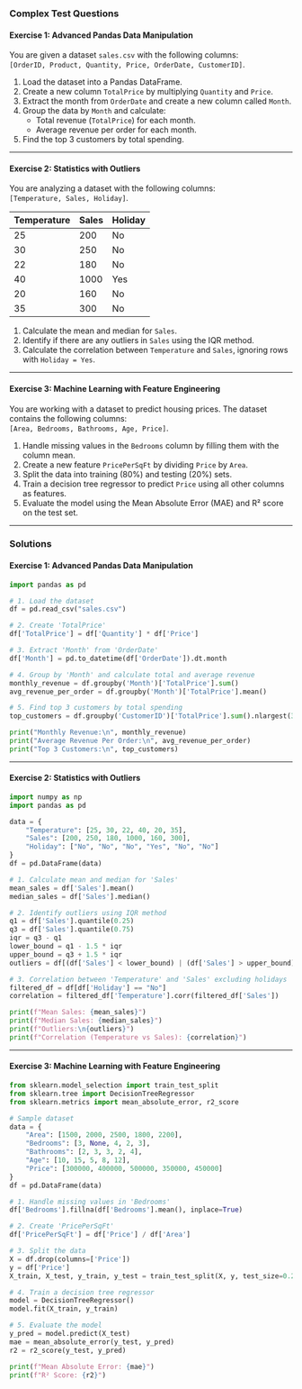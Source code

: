 

### **Complex Test Questions**

#### **Exercise 1: Advanced Pandas Data Manipulation**
You are given a dataset `sales.csv` with the following columns:  
`[OrderID, Product, Quantity, Price, OrderDate, CustomerID]`.

1. Load the dataset into a Pandas DataFrame.
2. Create a new column `TotalPrice` by multiplying `Quantity` and `Price`.
3. Extract the month from `OrderDate` and create a new column called `Month`.
4. Group the data by `Month` and calculate:
   - Total revenue (`TotalPrice`) for each month.
   - Average revenue per order for each month.
5. Find the top 3 customers by total spending.

---

#### **Exercise 2: Statistics with Outliers**
You are analyzing a dataset with the following columns:  
`[Temperature, Sales, Holiday]`.  

| Temperature | Sales | Holiday |
|-------------|-------|---------|
| 25          | 200   | No      |
| 30          | 250   | No      |
| 22          | 180   | No      |
| 40          | 1000  | Yes     |
| 20          | 160   | No      |
| 35          | 300   | No      |

1. Calculate the mean and median for `Sales`.  
2. Identify if there are any outliers in `Sales` using the IQR method.  
3. Calculate the correlation between `Temperature` and `Sales`, ignoring rows with `Holiday = Yes`.  

---

#### **Exercise 3: Machine Learning with Feature Engineering**
You are working with a dataset to predict housing prices. The dataset contains the following columns:  
`[Area, Bedrooms, Bathrooms, Age, Price]`.

1. Handle missing values in the `Bedrooms` column by filling them with the column mean.
2. Create a new feature `PricePerSqFt` by dividing `Price` by `Area`.
3. Split the data into training (80%) and testing (20%) sets.
4. Train a decision tree regressor to predict `Price` using all other columns as features.
5. Evaluate the model using the Mean Absolute Error (MAE) and R² score on the test set.

---

### **Solutions**

#### **Exercise 1: Advanced Pandas Data Manipulation**

```python
import pandas as pd

# 1. Load the dataset
df = pd.read_csv("sales.csv")

# 2. Create 'TotalPrice'
df['TotalPrice'] = df['Quantity'] * df['Price']

# 3. Extract 'Month' from 'OrderDate'
df['Month'] = pd.to_datetime(df['OrderDate']).dt.month

# 4. Group by 'Month' and calculate total and average revenue
monthly_revenue = df.groupby('Month')['TotalPrice'].sum()
avg_revenue_per_order = df.groupby('Month')['TotalPrice'].mean()

# 5. Find top 3 customers by total spending
top_customers = df.groupby('CustomerID')['TotalPrice'].sum().nlargest(3)

print("Monthly Revenue:\n", monthly_revenue)
print("Average Revenue Per Order:\n", avg_revenue_per_order)
print("Top 3 Customers:\n", top_customers)
```

---

#### **Exercise 2: Statistics with Outliers**

```python
import numpy as np
import pandas as pd

data = {
    "Temperature": [25, 30, 22, 40, 20, 35],
    "Sales": [200, 250, 180, 1000, 160, 300],
    "Holiday": ["No", "No", "No", "Yes", "No", "No"]
}
df = pd.DataFrame(data)

# 1. Calculate mean and median for 'Sales'
mean_sales = df['Sales'].mean()
median_sales = df['Sales'].median()

# 2. Identify outliers using IQR method
q1 = df['Sales'].quantile(0.25)
q3 = df['Sales'].quantile(0.75)
iqr = q3 - q1
lower_bound = q1 - 1.5 * iqr
upper_bound = q3 + 1.5 * iqr
outliers = df[(df['Sales'] < lower_bound) | (df['Sales'] > upper_bound)]

# 3. Correlation between 'Temperature' and 'Sales' excluding holidays
filtered_df = df[df['Holiday'] == "No"]
correlation = filtered_df['Temperature'].corr(filtered_df['Sales'])

print(f"Mean Sales: {mean_sales}")
print(f"Median Sales: {median_sales}")
print(f"Outliers:\n{outliers}")
print(f"Correlation (Temperature vs Sales): {correlation}")
```

---

#### **Exercise 3: Machine Learning with Feature Engineering**

```python
from sklearn.model_selection import train_test_split
from sklearn.tree import DecisionTreeRegressor
from sklearn.metrics import mean_absolute_error, r2_score

# Sample dataset
data = {
    "Area": [1500, 2000, 2500, 1800, 2200],
    "Bedrooms": [3, None, 4, 2, 3],
    "Bathrooms": [2, 3, 3, 2, 4],
    "Age": [10, 15, 5, 8, 12],
    "Price": [300000, 400000, 500000, 350000, 450000]
}
df = pd.DataFrame(data)

# 1. Handle missing values in 'Bedrooms'
df['Bedrooms'].fillna(df['Bedrooms'].mean(), inplace=True)

# 2. Create 'PricePerSqFt'
df['PricePerSqFt'] = df['Price'] / df['Area']

# 3. Split the data
X = df.drop(columns=['Price'])
y = df['Price']
X_train, X_test, y_train, y_test = train_test_split(X, y, test_size=0.2, random_state=42)

# 4. Train a decision tree regressor
model = DecisionTreeRegressor()
model.fit(X_train, y_train)

# 5. Evaluate the model
y_pred = model.predict(X_test)
mae = mean_absolute_error(y_test, y_pred)
r2 = r2_score(y_test, y_pred)

print(f"Mean Absolute Error: {mae}")
print(f"R² Score: {r2}")
```